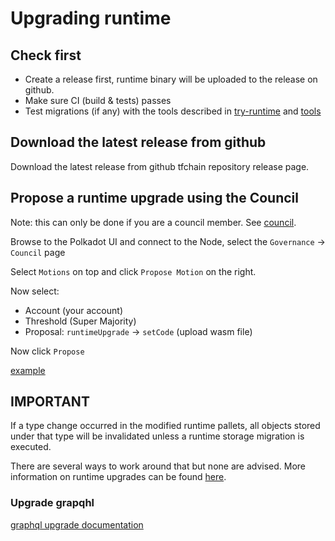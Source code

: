 # Upgrading runtime

## Check first

- Create a release first, runtime binary will be uploaded to the release on github.
- Make sure CI (build & tests) passes
- Test migrations (if any) with the tools described in [try-runtime](../misc/try_runtime.md) and [tools](../../tools/fork-off-substrate/README.md)

## Download the latest release from github

Download the latest release from github tfchain repository release page.

## Propose a runtime upgrade using the Council

Note: this can only be done if you are a council member. See [council](../misc/council.md).

Browse to the Polkadot UI and connect to the Node, select the `Governance` -> `Council` page 

Select `Motions` on top and click `Propose Motion` on the right.

Now select:

- Account (your account)
- Threshold (Super Majority)
- Proposal: `runtimeUpgrade` -> `setCode` (upload wasm file)

Now click `Propose`

[example](../assets/propose.png)

## IMPORTANT

If a type change occurred in the modified runtime pallets, all objects stored under that type will be invalidated unless a runtime storage migration is executed.

There are several ways to work around that but none are advised. More information on runtime upgrades can be found [here](https://substrate.dev/docs/en/knowledgebase/runtime/upgrades).

### Upgrade grapqhl

[graphql upgrade documentation](../graphql/docs/readme.md)
